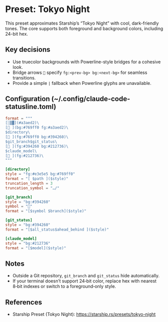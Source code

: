 # Preset: Tokyo Night

This preset approximates Starship’s “Tokyo Night” with cool, dark-friendly tones. The core supports both foreground and background colors, including 24-bit hex.

## Key decisions
- Use truecolor backgrounds with Powerline-style bridges for a cohesive look.
- Bridge arrows `` specify `fg:<prev-bg> bg:<next-bg>` for seamless transitions.
- Provide a simple `|` fallback when Powerline glyphs are unavailable.

## Configuration (~/.config/claude-code-statusline.toml)

```toml
format = """
[░▒▓](#a3aed2)\
[ ](bg:#769ff0 fg:#a3aed2)\
$directory\
[ ](fg:#769ff0 bg:#394260)\
$git_branch$git_status\
[ ](fg:#394260 bg:#212736)\
$claude_model\
[ ](fg:#212736)\
"""

[directory]
style = "fg:#e3e5e5 bg:#769ff0"
format = "[ $path ]($style)"
truncation_length = 3
truncation_symbol = "…/"

[git_branch]
style = "bg:#394260"
symbol = ""
format = "[$symbol $branch]($style)"

[git_status]
style = "bg:#394260"
format = "[$all_status$ahead_behind ]($style)"

[claude_model]
style = "bg:#212736"
format = "[$model]($style)"
```

## Notes
- Outside a Git repository, `git_branch` and `git_status` hide automatically.
- If your terminal doesn’t support 24‑bit color, replace hex with nearest 8‑bit indexes or switch to a foreground‑only style.

## References
- Starship Preset (Tokyo Night): https://starship.rs/presets/tokyo-night
